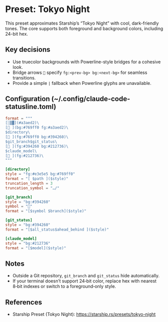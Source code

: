 # Preset: Tokyo Night

This preset approximates Starship’s “Tokyo Night” with cool, dark-friendly tones. The core supports both foreground and background colors, including 24-bit hex.

## Key decisions
- Use truecolor backgrounds with Powerline-style bridges for a cohesive look.
- Bridge arrows `` specify `fg:<prev-bg> bg:<next-bg>` for seamless transitions.
- Provide a simple `|` fallback when Powerline glyphs are unavailable.

## Configuration (~/.config/claude-code-statusline.toml)

```toml
format = """
[░▒▓](#a3aed2)\
[ ](bg:#769ff0 fg:#a3aed2)\
$directory\
[ ](fg:#769ff0 bg:#394260)\
$git_branch$git_status\
[ ](fg:#394260 bg:#212736)\
$claude_model\
[ ](fg:#212736)\
"""

[directory]
style = "fg:#e3e5e5 bg:#769ff0"
format = "[ $path ]($style)"
truncation_length = 3
truncation_symbol = "…/"

[git_branch]
style = "bg:#394260"
symbol = ""
format = "[$symbol $branch]($style)"

[git_status]
style = "bg:#394260"
format = "[$all_status$ahead_behind ]($style)"

[claude_model]
style = "bg:#212736"
format = "[$model]($style)"
```

## Notes
- Outside a Git repository, `git_branch` and `git_status` hide automatically.
- If your terminal doesn’t support 24‑bit color, replace hex with nearest 8‑bit indexes or switch to a foreground‑only style.

## References
- Starship Preset (Tokyo Night): https://starship.rs/presets/tokyo-night
